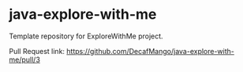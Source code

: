 # java-explore-with-me
Template repository for ExploreWithMe project.

Pull Request link: https://github.com/DecafMango/java-explore-with-me/pull/3
